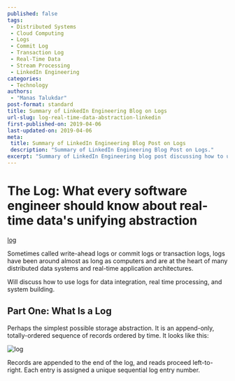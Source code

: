 ```yaml
---
published: false
tags:
 - Distributed Systems
 - Cloud Computing
 - Logs
 - Commit Log
 - Transaction Log
 - Real-Time Data
 - Stream Processing
 - LinkedIn Engineering
categories:
 - Technology
authors:
 - "Manas Talukdar"
post-format: standard
title: Summary of LinkedIn Engineering Blog on Logs
url-slug: log-real-time-data-abstraction-linkedin
first-published-on: 2019-04-06
last-updated-on: 2019-04-06
meta:
 title: Summary of LinkedIn Engineering Blog Post on Logs
 description: "Summary of LinkedIn Engineering Blog Post on Logs."
excerpt: "Summary of LinkedIn Engineering blog post discussing how to use logs for data integration, real time processing, and system building."
---
```


# The Log: What every software engineer should know about real-time data's unifying abstraction

[log](https://engineering.linkedin.com/distributed-systems/log-what-every-software-engineer-should-know-about-real-time-datas-unifying)

Sometimes called write-ahead logs or commit logs or transaction logs, logs have been around almost as long as computers and are at the heart of many distributed data systems and real-time application architectures.

Will discuss how to use logs for data integration, real time processing, and system building.

## Part One: What Is a Log

Perhaps the simplest possible storage abstraction. It is an append-only, totally-ordered sequence of records ordered by time. It looks like this:

![log](https://content.linkedin.com/content/dam/engineering/en-us/blog/migrated/log.png)

Records are appended to the end of the log, and reads proceed left-to-right. Each entry is assigned a unique sequential log entry number.
